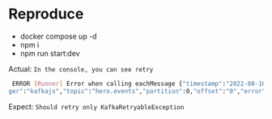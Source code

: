 # Reproduce

* docker compose up -d
* npm i
* npm run start:dev

Actual: `In the console, you can see retry`

```bash
 ERROR [Runner] Error when calling eachMessage {"timestamp":"2022-08-10T14:48:39.037Z","log
ger":"kafkajs","topic":"hero.events","partition":0,"offset":"0","error":{"status":"error","message":"Internal server error"}}
```

Expect: `Should retry only KafkaRetryableException`

